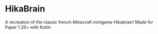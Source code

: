 # HikaBrain
A recreation of the classic french Minecraft minigame Hikabrain! Made for Paper 1.20+ with Kotlin
